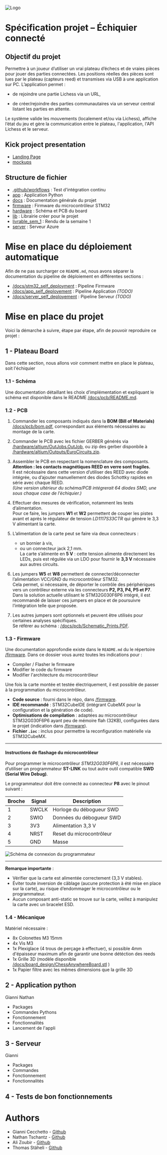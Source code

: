 ![Logo](docs/img/Logo_small.png)

# Spécification projet – Échiquier connecté

## Objectif du projet

Permettre à un joueur d’utiliser un vrai plateau d’échecs et de vraies pièces pour jouer des parties connectées.
Les positions réelles des pièces sont lues par le plateau (capteurs reed) et transmises via USB à une application sur PC.
L’application permet :

- de rejoindre une partie Lichess via un URL,

- de créer/rejoindre des parties communautaires via un serveur central listant les parties en attente.

Le système valide les mouvements (localement et/ou via Lichess), affiche l’état du jeu et gère la communication entre le plateau, l'application, l'API Lichess et le serveur.

## Kick project presentation

- [Landing Page](docs/mockups_app_and_landing_page)
- [mockups](docs/mockups_app_and_landing_page)

## Structure de fichier

- [.github/workflows](.github/workflows) : Test d'intégration continu
- [app](app) : Application Python
- [docs](docs) : Documentation générale du projet
- [firmware](firmware) : Firmware du microcontrôleur STM32
- [hardware](hardware) : Schéma et PCB du board
- [lib](lib) : Librairie créer pour le projet
- [livrable_sem_1](livrable_sem_1) : Rendu de la semaine 1
- [server](server) : Serveur Azure

# Mise en place du déploiement automatique

Afin de ne pas surcharger ce `README.md`, nous avons séparer la documentation du pipeline de déploiement en différentes sections :

- [/docs/stm32_self_deployment](/docs/stm32_self_deployment) : Pipeline Firmware
- [/docs/app_self_deployement](/docs/app_self_deployement) : Pipeline Application *(TODO)*
- [/docs/server_self_deployement](/docs/server_self_deployement) : Pipeline Serveur *(TODO)*

# Mise en place du projet 

Voici la démarche à suivre, étape par étape, afin de pouvoir reproduire ce projet :

## 1 - Plateau Board

Dans cette section, nous allons voir comment mettre en place le plateau, soit l'échiquier

### 1.1 - Schéma

Une documentation détaillant les choix d’implémentation et expliquant le schéma est disponible dans le README [/docs/pcb/README.md](/docs/pcb/README.md).


### 1.2 - PCB

1. Commander les composants indiqués dans la **BOM (Bill of Materials)** [/docs/pcb/bom.pdf](/docs/pcb/BOM.PDF), correspondant aux éléments nécessaires au montage de la carte.

2. Commander le PCB avec les fichier GERBER générés via [/hardware/altium/OutJobs.OutJob](/hardware/altium/OutJobs.OutJob), ou zip des gerber disponbile à [/hardware/altium/Outputs/EuroCircuits.zip](/hardware/altium/Outputs/EuroCircuits.zip).

2. Assembler le PCB en respectant la nomenclature des composants. **Attention : les contacts magnétiques REED en verre sont fragiles.**  
   Il est nécéssaire dans cette version d’utiliser des REED avec diode intégrée, ou d’ajouter manuellement des diodes Schottky rapides en série avec chaque REED.  
   *(Une version ultérieur du schéma/PCB intégrerait 64 diodes SMD, une sous chaque case de l’échiquier.)*

3. Effectuer des mesures de vérification, notamment les tests d’alimentation.  
   Pour ce faire, les jumpers **W1** et **W2** permettent de couper les pistes avant et après le régulateur de tension *LD1117S33CTR* qui génère le 3,3 V alimentant la carte.

4. L’alimentation de la carte peut se faire via deux connecteurs :  
   - un bornier à vis,  
   - ou un connecteur jack 2,1 mm.  
   La carte s’alimente en **5 V** : cette tension alimente directement les LEDs, puis est régulée via un LDO pour fournir le **3,3 V** nécessaire aux autres circuits.

5. Les jumpers **W5** et **W8** permettent de connecter/déconnecter l’alimentation VCC/GND du microcontrôleur STM32.  
   Cela permet, si nécessaire, de déporter le contrôle des périphériques vers un contrôleur externe via les connecteurs **P2, P3, P4, P5 et P7**.  
   Dans la solution actuelle utilisant le STM32G030F6P6 intégré, il est recommandé de laisser ces jumpers en place et de poursuivre l’intégration telle que proposée.

6. Les autres jumpers sont optionnels et peuvent être utilisés pour certaines analyses spécifiques.  
   Se référer au schéma : [/docs/pcb/Schematic_Prints.PDF](/docs/pcb/Schematic_Prints.PDF).


### 1.3 - Firmware

Une documentation approfondie existe dans le `README.md` du le répertoire [/firmware](/firmware). Dans ce dossier vous aurez toutes les indications pour :
- Compiler / Flasher le firmware
- Modifier le code du firmware
- Modifier l'architecture du microcontrôleur

Une fois la carte montée et testée électriquement, il est possible de passer à la programmation du microcontrôleur.

- **Code source** : fourni dans le répo, dans [/firmware](/firmware).  
- **IDE recommandé** : STM32CubeIDE (intégrant CubeMX pour la configuration et la génération de code).  
- **Optimisations de compilation** : adaptées au microcontrôleur STM32G030F6P6 ayant peu de mémoire flah (32KB), configurées dans le projet (indication dans [/firmware](/firmware)).  
- **Fichier `.ioc`** : inclus pour permettre la reconfiguration matérielle via STM32CubeMX.

---

#### Instructions de flashage du microcontrôleur

Pour programmer le microcontrôleur *STM32G030F6P6*, il est nécessaire d’utiliser un programmateur **ST-LINK** ou tout autre outil compatible **SWD (Serial Wire Debug)**.  

Le programmateur doit être connecté au connecteur **P8** avec le pinout suivant :

| Broche | Signal | Description                  |
|--------|---------|------------------------------|
| 1      | SWCLK   | Horloge du débogueur SWD     |
| 2      | SWIO    | Données du débogueur SWD     |
| 3      | 3V3     | Alimentation 3,3 V           |
| 4      | NRST    | Reset du microcontrôleur     |
| 5      | GND     | Masse                        |

![Schéma de connexion du programmateur](docs/img/pinning_programmer.jpg)

---

**Remarque importante** :  
- Vérifier que la carte est alimentée correctement (3,3 V stables).  
- Éviter toute inversion de câblage (aucune protection à été mise en place sur la carte), au risque d’endommager le microcontrôleur ou le programmateur.
- Aucun composant anti-static se trouve sur la carte, veillez à manipulez la carte avec un bracelet ESD.


### 1.4 - Mécanique

Matériel nécessaire :

- 8x Colonettes M3 15mm
- 4x Vis M3
- 1x Plexiglace (4 trous de perçage à effectuer), si possible 4mm d'épaisseur maximum afin de garantir une bonne détéction des reeds
- 1x Grille 3D (modèle disponible [/docs/board_design/ChessAnywhereBoard.stl](/docs/board_design/ChessAnywhereBoard.stl) )
- 1x Papier filtre avec les mêmes dimensions que la grille 3D



## 2 - Application python

Gianni Nathan

- Packages
- Commandes Pythons
- Fonctionnement
- Fonctionnalités
- Lancement de l'appli

## 3 - Serveur

Gianni

- Packages
- Commandes
- Fonctionnement
- Fonctionnalités

## 4 - Tests de bon fonctionnements



# Authors

- Gianni Cecchetto - [Github](https://github.com/GianniCecchetto)
- Nathan Tschantz - [Github](https://github.com/TschantzN)
- Ali Zoubir - [Github](https://github.com/Ali-Z0)
- Thomas Stäheli - [Github](https://github.com/thomasstaheli)
